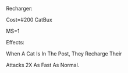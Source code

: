 Recharger:

Cost=#200 CatBux

MS=1

Effects:

When A Cat Is In The Post, They Recharge Their

Attacks 2X As Fast As Normal.
